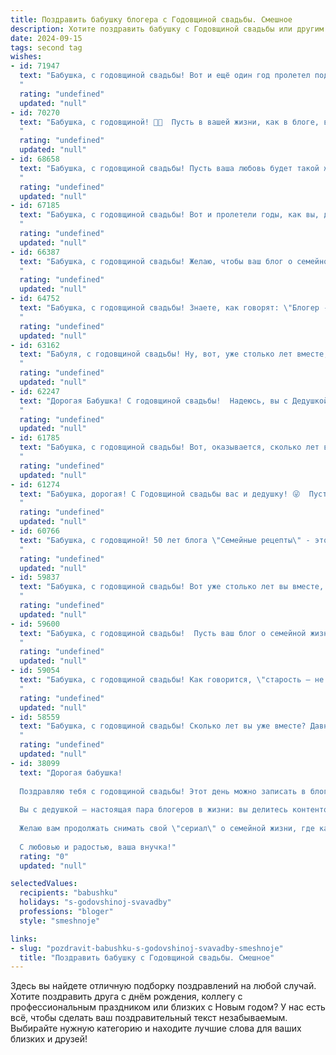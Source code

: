 ```yaml
---
title: Поздравить бабушку блогера с Годовщиной свадьбы. Смешное
description: Хотите поздравить бабушку с Годовщиной свадьбы или другим праздником? Наш ИИ создаст незабываемое поздравление, а вы обязательно выделитесь среди других.  
date: 2024-09-15
tags: second tag
wishes:
- id: 71947
  text: "Бабушка, с годовщиной свадьбы! Вот и ещё один год пролетел под знаменем любви и блогов! Желаю вам, чтобы ваши лайки и комментарии от внуков всегда были полны восторга, а  подписчики на канале \"Бабушкины рецепты\" множились с такой же скоростью, как и ваши совместные годы! 😄🙌
  "
  rating: "undefined"
  updated: "null"
- id: 70270
  text: "Бабушка, с годовщиной! 👵🎉  Пусть в вашей жизни, как в блоге, всегда будет много лайков, а дизлайков - только от завистников! 😉🥂
  "
  rating: "undefined"
  updated: "null"
- id: 68658
  text: "Бабушка, с годовщиной свадьбы! Пусть ваша любовь будет такой же яркой и позитивной, как ваши блоги, -  пусть ваши подписчики завидуют вашему счастью, а  лайки  липнут к вам как мед к пчелам! 🎉💖
  "
  rating: "undefined"
  updated: "null"
- id: 67185
  text: "Бабушка, с годовщиной свадьбы! Вот и пролетели годы, как вы, два блогера, создали свой семейный канал! Пусть лайков будет много, комментариев - добрых, а подписчиков — только настоящих! 🎉❤️
  "
  rating: "undefined"
  updated: "null"
- id: 66387
  text: "Бабушка, с годовщиной свадьбы! Желаю, чтобы ваш блог о семейной жизни был наполнен только позитивными лайками, а количество комментариев росло с каждой годовщиной! 😜
  "
  rating: "undefined"
  updated: "null"
- id: 64752
  text: "Бабушка, с годовщиной свадьбы! Знаете, как говорят: \"Блогер - это не профессия, это образ жизни\".  А вот совместная жизнь - это уже точно профессия! И вы в ней профи на все сто! 😉🥂
  "
  rating: "undefined"
  updated: "null"
- id: 63162
  text: "Бабуля, с годовщиной свадьбы! Ну, вот, уже столько лет вместе, как блогеры, поститте контент - лучшие моменты жизни, лайки собираете от внуков (и не только), да и, поди, уже и подписчиков набрали… главное – помните, что в семейных отношениях важен не только контент, но и лайфстайл! 😁🎉
  "
  rating: "undefined"
  updated: "null"
- id: 62247
  text: "Дорогая Бабушка! С годовщиной свадьбы!  Надеюсь, вы с Дедушкой до сих пор \"в тренде\" и активно развиваете свой блог о семейной жизни. Пусть ваш контент всегда будет интересным, а лайки сыпались, как снежные хлопья зимой! 😉
  "
  rating: "undefined"
  updated: "null"
- id: 61785
  text: "Бабушка, с годовщиной свадьбы! Вот, оказывается, сколько лет вы вместе, как блогеры, которые ведут канал про семейную жизнь! Только вместо лайков – ваши внуки, а вместо спонсорской рекламы – вкусные пироги! 😉
  "
  rating: "undefined"
  updated: "null"
- id: 61274
  text: "Бабушка, дорогая! С Годовщиной свадьбы вас и дедушку! 😜  Пусть ваша любовь горит ярче, чем эфир у блогеров, а домашний уют будет вкуснее, чем контент на ютубе! 😄
  "
  rating: "undefined"
  updated: "null"
- id: 60766
  text: "Бабушка, с годовщиной! 50 лет блога \"Семейные рецепты\" - это не просто юбилей, это настоящая империя вкуса! 🍰🥂  Надеюсь, ты наконец-то освоила инстаграм, а то твои рецепты скоро будут только в семейных архивах! 😅
  "
  rating: "undefined"
  updated: "null"
- id: 59837
  text: "Бабушка, с годовщиной свадьбы! Вот уже столько лет вы вместе, что даже ТикТок не помнит, как вы познакомились! 😉 Желаем вам, чтобы ваша история любви была не менее яркой и захватывающей, чем ваши блогерские ролики!  🎉
  "
  rating: "undefined"
  updated: "null"
- id: 59600
  text: "Бабушка, с годовщиной свадьбы!  Пусть ваш блог о семейной жизни и дальше будет полон ярких и смешных историй!  🤪  Желаем вам еще много счастливых лет,  пусть  каждый день будет как новый выпуск вашего \"Семейного канала\" -  полный любви,  юмора и  приятных неожиданностей!  ❤️
  "
  rating: "undefined"
  updated: "null"
- id: 59054
  text: "Бабушка, с годовщиной свадьбы! Как говорится, \"старость – не радость, но зато повод посмеяться над молодостью!\" Пусть ваш блог про семейную жизнь  пополнится новыми интересными постами, а подписчики всегда с удовольствием лайкают ваши рецепты молодости и любви!
  "
  rating: "undefined"
  updated: "null"
- id: 58559
  text: "Бабушка, с годовщиной свадьбы! Сколько лет вы уже вместе? Давно потеряли счёт, как и счётчики на вашем блогерском канале? Главное, чтобы любовь всё так же бурлила, как лайки под вашими видео, а шутки были смешнее, чем комментарии под ними! 😉
  "
  rating: "undefined"
  updated: "null"
- id: 38099
  text: "Дорогая бабушка!
  
  Поздравляю тебя с годовщиной свадьбы! Этот день можно записать в блоге как «лет через сто», а если бы у нас была возможность заглянуть в будущее, мы бы точно увидели запись «Как любить друг друга всей душой, не имея Wi-Fi».
  
  Вы с дедушкой — настоящая пара блогеров в жизни: вы делитесь контентом любви и взаимопонимания, знаете, как сделать яркие снимки, только вместо фильтров у вас — искренние улыбки!
  
  Желаю вам продолжать снимать свой \"сериал\" о семейной жизни, где каждая серия полна интересных поворотов и веселых моментов. Пусть сюжет будет всегда захватывающим, а просмотров — бесконечно много!
  
  С любовью и радостью, ваша внучка!"
  rating: "0"
  updated: "null"

selectedValues:
  recipients: "babushku"
  holidays: "s-godovshinoj-svavadby"
  professions: "bloger"
  style: "smeshnoje"

links:
- slug: "pozdravit-babushku-s-godovshinoj-svavadby-smeshnoje"
  title: "Поздравить бабушку с Годовщиной свадьбы. Смешное"
---
```


Здесь вы найдете отличную подборку поздравлений на любой случай. 
Хотите поздравить друга с днём рождения, коллегу с профессиональным праздником или близких с Новым годом? У нас есть всё, чтобы сделать ваш поздравительный текст незабываемым. Выбирайте нужную категорию и находите лучшие слова для ваших близких и друзей!
